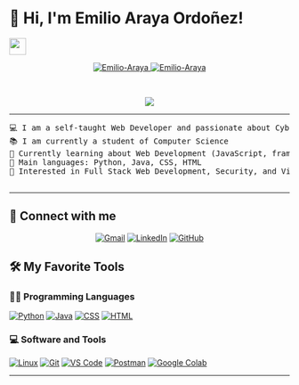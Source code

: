 # 👋 Hi, I'm **Emilio Araya Ordoñez!**
  <a href="https://github.com/Emilio-Araya" target="_self">
    <img src="https://media.giphy.com/media/hvRJCLFzcasrR4ia7z/giphy.gif" width="30">
  </a>
</h1>
<p align="center">
  <a href="https://github.com/Emilio-Araya">
    <img src="https://komarev.com/ghpvc/?username=Emilio-Araya&label=Profile%20views&color=0e75b6&style=flat" alt="Emilio-Araya" />
  </a>
  <a href="https://github.com/Emilio-Araya">
    <img src="https://img.shields.io/github/followers/Emilio-Araya?label=Followers" alt="Emilio-Araya" />
  </a>
</p>
<br/>
<p align="center">
  <a href="https://github.com/Emilio-Araya">
    <img src="https://readme-typing-svg.herokuapp.com?lines=Computer+Science+Student;Web+Developer;Cybersecurity+Enthusiast;Learning+Machine+Learning&center=true&width=380&height=45">
  </a>
</p>

<hr>

<pre>
💻 I am a self-taught Web Developer and passionate about Cybersecurity
📚 I am currently a student of Computer Science
🌱 Currently learning about Web Development (JavaScript, frameworks) and Cybersecurity
🌟 Main languages: Python, Java, CSS, HTML
🚩 Interested in Full Stack Web Development, Security, and Virtual Machines

</pre>
<hr>

## 🤝 Connect with me
<p align="center">
  <a href="mailto:emilio.araya@domain.com"><img src="https://img.shields.io/badge/gmail-%23EA4335.svg?style=plastic&logo=gmail&logoColor=white" alt="Gmail"/></a>
  <a href="https://www.linkedin.com/in/emilio-araya/"><img src="https://img.shields.io/badge/linkedin-%230A66C2.svg?style=plastic&logo=linkedin&logoColor=white" alt="LinkedIn"/></a>
  <a href="https://github.com/Emilio-Araya"><img src="https://img.shields.io/badge/github-%23181717.svg?style=plastic&logo=github&logoColor=white" alt="GitHub"/></a>
</p>

## 🛠️ My Favorite Tools

### 👨‍💻 Programming Languages

<p>
  <a href="https://github.com/Emilio-Araya"><img alt="Python" src="https://img.shields.io/badge/Python%20-%2314354C.svg?logo=python&logoColor=white"></a>
  <a href="https://github.com/Emilio-Araya"><img alt="Java" src="https://img.shields.io/badge/Java%20-%23F7DF1E.svg?logo=java&logoColor=black"></a>
  <a href="https://github.com/Emilio-Araya"><img alt="CSS" src="https://img.shields.io/badge/CSS%20-%2314354C.svg?logo=css&logoColor=white"></a>
  <a href="https://github.com/Emilio-Araya"><img alt="HTML" src="https://img.shields.io/badge/HTML%20-%2314354C.svg?logo=html&logoColor=white"></a>
</p>

### 💻 Software and Tools

<p>
  <a href="https://github.com/Emilio-Araya"><img alt="Linux" src="https://img.shields.io/badge/Linux%20-%2314354C.svg?logo=linux&logoColor=white"></a>
  <a href="https://github.com/Emilio-Araya"><img alt="Git" src="https://img.shields.io/badge/Git%20-%23F05033.svg?logo=git&logoColor=white"></a>
  <a href="https://github.com/Emilio-Araya"><img alt="VS Code" src="https://img.shields.io/badge/VS%20Code-%23007ACC.svg?logo=visual-studio-code&logoColor=white"></a>
  <a href="https://github.com/Emilio-Araya"><img alt="Postman" src="https://img.shields.io/badge/Postman-FF6C37?logo=postman&logoColor=white"></a>
  <a href="https://github.com/Emilio-Araya"><img alt="Google Colab" src="https://img.shields.io/badge/Colab-00b56a.svg?logo=google-colab&logoColor=white"></a>
</p>

---




